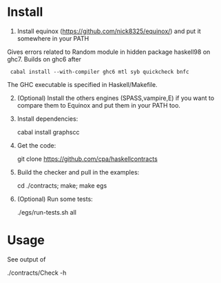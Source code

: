 # Install

 1. Install equinox (https://github.com/nick8325/equinox/) and put it somewhere in your PATH

   Gives errors related to Random module in hidden package haskell98
   on ghc7.  Builds on ghc6 after

     cabal install --with-compiler ghc6 mtl syb quickcheck bnfc

   The GHC executable is specified in Haskell/Makefile.

 2. (Optional) Install the others engines (SPASS,vampire,E) if you want to compare them to Equinox and put them in your PATH too.

 3. Install dependencies:

      cabal install graphscc

 4. Get the code: 

      git clone https://github.com/cpa/haskellcontracts 
 
 5. Build the checker and pull in the examples: 

      cd ./contracts; make; make egs

 6. (Optional) Run some tests:

       ./egs/run-tests.sh all

# Usage

See output of

  ./contracts/Check -h
